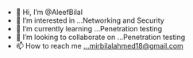 - 👋 Hi, I’m @AleefBilal
- 👀 I’m interested in ...Networking and Security
- 🌱 I’m currently learning ...Penetration testing
- 💞️ I’m looking to collaborate on ...Penetration testing
- 📫 How to reach me ...mirbilalahmed18@gmail.com

<!---
AleefBilal/AleefBilal is a ✨ special ✨ repository because its `README.md` (this file) appears on your GitHub profile.
You can click the Preview link to take a look at your changes.
--->
